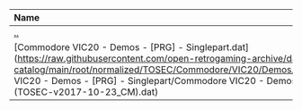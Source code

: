 |Name|Size|
|:---|---:|
|[..](../index.html)|DIR|
|[Commodore VIC20 - Demos - [PRG] - Singlepart.dat](https://raw.githubusercontent.com/open-retrogaming-archive/dat-catalog/main/root/normalized/TOSEC/Commodore/VIC20/Demos/[PRG]/Singlepart/Commodore VIC20 - Demos - [PRG] - Singlepart/Commodore VIC20 - Demos - [PRG] - Singlepart (TOSEC-v2017-10-23_CM).dat)|42894|
